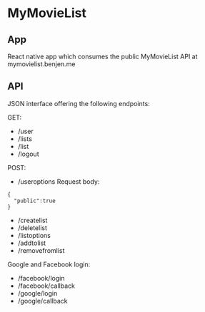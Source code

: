 # MyMovieList

## App

React native app which consumes the public MyMovieList API at mymovielist.benjen.me

## API

JSON interface offering the following endpoints:

GET:
- /user
- /lists
- /list
- /logout

POST:
- /useroptions
Request body:
```
{
  "public":true
}
```
- /createlist
- /deletelist
- /listoptions
- /addtolist
- /removefromlist

Google and Facebook login:
- /facebook/login
- /facebook/callback
- /google/login
- /google/callback
